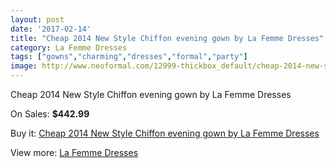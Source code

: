 ```yaml
---
layout: post
date: '2017-02-14'
title: "Cheap 2014 New Style Chiffon evening gown by La Femme Dresses"
category: La Femme Dresses
tags: ["gowns","charming","dresses","formal","party"]
image: http://www.neoformal.com/12999-thickbox_default/cheap-2014-new-style-chiffon-evening-gown-by-la-femme-dresses.jpg
---
```

Cheap 2014 New Style Chiffon evening gown by La Femme Dresses

On Sales: **$442.99**
<a href="https://www.neoformal.com/en/la-femme-dresses-2014/4548-cheap-2014-new-style-chiffon-evening-gown-by-la-femme-dresses.html"><amp-img layout="responsive" width="600" height="600" src="//www.neoformal.com/12999-thickbox_default/cheap-2014-new-style-chiffon-evening-gown-by-la-femme-dresses.jpg" alt="Cheap 2014 New Style Chiffon evening gown by La Femme Dresses 0" /></a>
<a href="https://www.neoformal.com/en/la-femme-dresses-2014/4548-cheap-2014-new-style-chiffon-evening-gown-by-la-femme-dresses.html"><amp-img layout="responsive" width="600" height="600" src="//www.neoformal.com/13000-thickbox_default/cheap-2014-new-style-chiffon-evening-gown-by-la-femme-dresses.jpg" alt="Cheap 2014 New Style Chiffon evening gown by La Femme Dresses 1" /></a>
<a href="https://www.neoformal.com/en/la-femme-dresses-2014/4548-cheap-2014-new-style-chiffon-evening-gown-by-la-femme-dresses.html"><amp-img layout="responsive" width="600" height="600" src="//www.neoformal.com/13001-thickbox_default/cheap-2014-new-style-chiffon-evening-gown-by-la-femme-dresses.jpg" alt="Cheap 2014 New Style Chiffon evening gown by La Femme Dresses 2" /></a>
<a href="https://www.neoformal.com/en/la-femme-dresses-2014/4548-cheap-2014-new-style-chiffon-evening-gown-by-la-femme-dresses.html"><amp-img layout="responsive" width="600" height="600" src="//www.neoformal.com/13002-thickbox_default/cheap-2014-new-style-chiffon-evening-gown-by-la-femme-dresses.jpg" alt="Cheap 2014 New Style Chiffon evening gown by La Femme Dresses 3" /></a>

Buy it: [Cheap 2014 New Style Chiffon evening gown by La Femme Dresses](https://www.neoformal.com/en/la-femme-dresses-2014/4548-cheap-2014-new-style-chiffon-evening-gown-by-la-femme-dresses.html "Cheap 2014 New Style Chiffon evening gown by La Femme Dresses")

View more: [La Femme Dresses](https://www.neoformal.com/en/56-la-femme-dresses-2014 "La Femme Dresses")